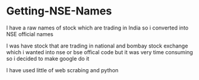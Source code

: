 # Getting-NSE-Names
I have a raw names of stock  which are trading in India so i converted into NSE official names 

I was have stock that are trading in national and bombay stock exchange
which i wanted into nse or bse offical code but it was very time consuming
so i decided to make google do it

I have used little of web scrabing and python
